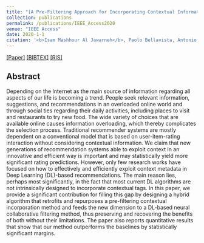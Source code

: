 ```yaml
---
title: "[A Pre-Filtering Approach for Incorporating Contextual Information Into Deep Learning Based Recommender Systems](https://ieeexplore.ieee.org/abstract/document/9004579)"
collection: publications
permalink: /publications/IEEE_Access2020
venue: "IEEE Access"
date: 2020-1-1
citation: '<b>Isam Mashhour Al Jawarneh</b>, Paolo Bellavista, Antonio Corradi, Luca Foschini, Rebecca Montanari, Javier Berrocal, Juan Manuel Murillo'
---
```

[[Paper]](https://ieeexplore.ieee.org/stamp/stamp.jsp?arnumber=9004579) [[BIBTEX]](http://IsamAljawarneh.github.io/files/bib/IEEE_Access2020.bib) [[RIS]](http://IsamAljawarneh.github.io/files/ris/ieee_access2020.ris)



## Abstract
Depending on the Internet as the main source of information regarding all aspects of our life is becoming a trend. 
People seek relevant information, suggestions, and recommendations in an overloaded online world and through social ties regarding their daily activities, 
including places to visit and restaurants to try new food. The wide variety of choices that are available online causes information overloading,
which thereby complicates the selection process. Traditional recommender systems are mostly dependent on a conventional model that is based on user-item-rating interaction 
without considering contextual information. We claim that new generations of recommendation systems able to exploit context in an innovative and efficient way is 
important and may statistically yield more significant rating predictions. However, only few research works have focused on how to effectively and efficiently 
exploit context metadata in Deep Learning (DL)-based recommendations. The main reason lies, perhaps most significantly, in the fact that most current DL algorithms 
are not intrinsically designed to incorporate contextual tags. In this paper, we provide a significant contribution for filling this gap by designing a hybrid algorithm 
that retrofits and repurposes a pre-filtering contextual incorporation method and feeds the new dimension to a DL-based neural collaborative filtering method, 
thus preserving and recovering the benefits of both without their limitations. The paper also reports quantitative results that show that our method outperforms 
the baselines by statistically significant margins.


